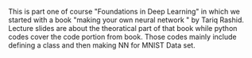 This is part one of course "Foundations in Deep Learning" in which we started with a book "making your own neural network " by Tariq Rashid. Lecture slides are about the theoratical part of that book while python codes cover the code portion from book. Those codes mainly include defining a class and then making NN for MNIST Data set.
